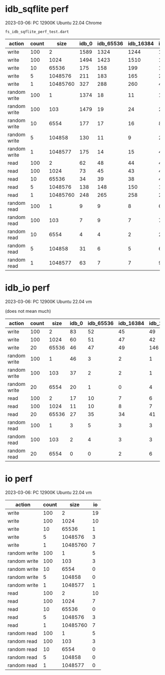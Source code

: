 # idb_sqflite perf

2023-03-06: PC 12900K Ubuntu 22.04 Chrome

`fs_idb_sqflite_perf_test.dart`

| action | count | size | idb_0 |idb_65536 |idb_16384 |idb_1024 |idb_128 |
| ------ | ----- | ---- | --- |--- |--- |--- |--- |
| write | 100 | 2 | 1589 | 1324 | 1244 | 1229 | 1304 |
| write | 100 | 1024 | 1494 | 1423 | 1510 | 1370 | 1331 |
| write | 10 | 65536 | 175 | 158 | 199 | 168 | 224 |
| write | 5 | 1048576 | 211 | 183 | 165 | 257 | 735 |
| write | 1 | 10485760 | 327 | 288 | 260 | 461 |  |
| random write | 100 | 1 | 1374 | 18 | 11 | 17 | 17 |
| random write | 100 | 103 | 1479 | 19 | 24 | 23 | 8 |
| random write | 10 | 6554 | 177 | 17 | 16 | 8 | 15 |
| random write | 5 | 104858 | 130 | 11 | 9 | 23 | 109 |
| random write | 1 | 1048577 | 175 | 14 | 15 | 43 |  |
| read | 100 | 2 | 62 | 48 | 44 | 41 | 41 |
| read | 100 | 1024 | 73 | 45 | 43 | 40 | 37 |
| read | 10 | 65536 | 34 | 39 | 38 | 49 | 38 |
| read | 5 | 1048576 | 138 | 148 | 150 | 166 | 238 |
| read | 1 | 10485760 | 248 | 265 | 258 | 283 |  |
| random read | 100 | 1 | 9 | 9 | 8 | 6 | 6 |
| random read | 100 | 103 | 7 | 9 | 7 | 7 | 6 |
| random read | 10 | 6554 | 4 | 4 | 2 | 2 | 2 |
| random read | 5 | 104858 | 31 | 6 | 5 | 6 | 14 |
| random read | 1 | 1048577 | 63 | 7 | 7 | 9 |  |

# idb_io perf

2023-03-06: PC 12900K Ubuntu 22.04 vm

(does not mean much)

| action | count | size | idb_0 |idb_65536 |idb_16384 |idb_1024 |idb_128 |
| ------ | ----- | ---- | --- |--- |--- |--- |--- |
| write | 100 | 2 | 83 | 52 | 45 | 49 | 55 |
| write | 100 | 1024 | 60 | 51 | 47 | 42 | 135 |
| write | 20 | 65536 | 46 | 47 | 49 | 146 | 2408 |
| random write | 100 | 1 | 46 | 3 | 2 | 1 | 1 |
| random write | 100 | 103 | 37 | 2 | 2 | 1 | 8 |
| random write | 20 | 6554 | 20 | 1 | 0 | 4 | 227 |
| read | 100 | 2 | 17 | 10 | 7 | 6 | 5 |
| read | 100 | 1024 | 11 | 10 | 8 | 7 | 10 |
| read | 20 | 65536 | 27 | 35 | 34 | 41 | 70 |
| random read | 100 | 1 | 3 | 5 | 3 | 3 | 2 |
| random read | 100 | 103 | 2 | 4 | 3 | 3 | 4 |
| random read | 20 | 6554 | 0 | 0 | 2 | 6 | 35 |

# io perf

2023-03-06: PC 12900K Ubuntu 22.04 vm

| action | count | size | io |
| ------ | ----- | ---- | --- |
| write | 100 | 2 | 19 |
| write | 100 | 1024 | 10 |
| write | 10 | 65536 | 1 |
| write | 5 | 1048576 | 3 |
| write | 1 | 10485760 | 7 |
| random write | 100 | 1 | 5 |
| random write | 100 | 103 | 3 |
| random write | 10 | 6554 | 0 |
| random write | 5 | 104858 | 0 |
| random write | 1 | 1048577 | 1 |
| read | 100 | 2 | 10 |
| read | 100 | 1024 | 7 |
| read | 10 | 65536 | 0 |
| read | 5 | 1048576 | 3 |
| read | 1 | 10485760 | 7 |
| random read | 100 | 1 | 5 |
| random read | 100 | 103 | 3 |
| random read | 10 | 6554 | 0 |
| random read | 5 | 104858 | 0 |
| random read | 1 | 1048577 | 0 |